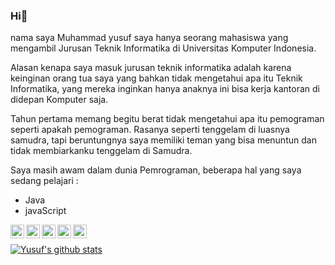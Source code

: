 ### Hi👋

nama saya Muhammad yusuf 
saya hanya seorang mahasiswa yang mengambil Jurusan Teknik Informatika 
di Universitas Komputer Indonesia.

Alasan kenapa saya masuk jurusan teknik informatika adalah karena keinginan 
orang tua saya yang bahkan tidak mengetahui apa itu Teknik Informatika, 
yang mereka inginkan hanya anaknya ini bisa kerja kantoran di didepan Komputer saja.

Tahun pertama memang begitu berat tidak mengetahui apa itu pemograman seperti apakah 
pemograman. Rasanya seperti tenggelam di luasnya samudra, tapi beruntungnya saya 
memiliki teman yang bisa menuntun dan tidak membiarkanku tenggelam di Samudra. 

Saya masih awam dalam dunia Pemrograman, beberapa hal yang saya sedang pelajari :
<ul>
  <li>Java </li>
  <li>javaScript </li>
</ul>

<a href="https://www.instagram.com/m16yusuf/">
  <img align="left" alt="m16yusuf's Instagram" width="22px" src="https://cdn.jsdelivr.net/npm/simple-icons@v3/icons/instagram.svg" />
</a>
<a href="https://twitter.com/M16Yusuf">
  <img align="left" alt="m16yusuf's Twitter" width="22px" src="https://cdn.jsdelivr.net/npm/simple-icons@v3/icons/twitter.svg" />
</a>
<a href="https://web.facebook.com/m16yusuff">
  <img align="left" alt="m16yusuf's Facebook" width="22px" src="https://cdn.jsdelivr.net/npm/simple-icons@v3/icons/facebook.svg" />
</a>
<a href="https://medium.com/@m16yusuf">
  <img align="left" alt="m16yusuf's Medium" width="22px" src="https://cdn.jsdelivr.net/npm/simple-icons@v3/icons/medium.svg" />
</a>
<a href="https://steamcommunity.com/id/kayuno">
  <img align="left" alt="Kayuno" width="22px" src="https://cdn.jsdelivr.net/npm/simple-icons@3.1.0/icons/steam.svg" />
</a>

<br>

[![Yusuf's github stats](https://github-readme-stats.vercel.app/api?username=M16Yusuf)](https://github.com/M16Yusuf/github-readme-stats)
 



<!--
**M16Yusuf/M16Yusuf** is a ✨ _special_ ✨ repository because its `README.md` (this file) appears on your GitHub profile.


